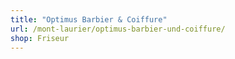 ```yaml
---
title: "Optimus Barbier & Coiffure"
url: /mont-laurier/optimus-barbier-und-coiffure/
shop: Friseur
---
```

